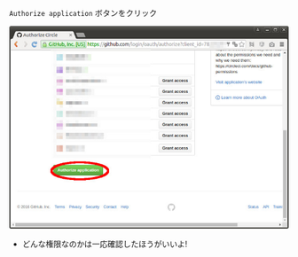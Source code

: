 `Authorize application` ボタンをクリック

![Click Authorize application](resources/circleci-click-authorize-app.jpg)

* どんな権限なのかは一応確認したほうがいいよ!
